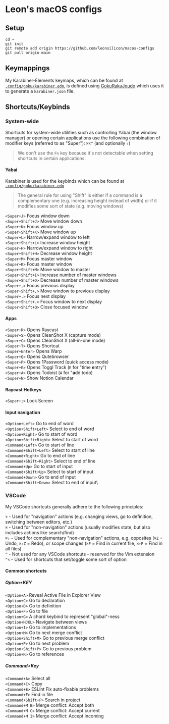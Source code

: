 # Leon's macOS configs

## Setup

```shell
cd ~
git init
git remote add origin https://github.com/leonsilicon/macos-configs
git pull origin main
```

## Keymappings

My Karabiner-Elements keymaps, which can be found at [`.config/goku/karabiner.edn`](./.config/goku/karabiner.edn), is defined using [GokuRakuJoudo](https://github.com/yqrashawn/GokuRakuJoudo) which uses it to generate a `karabiner.json` file.

## Shortcuts/Keybinds

### System-wide

Shortcuts for system-wide utilities such as controlling Yabai (the window manager) or opening certain applications use the following combination of modifier keys (referred to as "Super"): `⌘⌥^` (and optionally `⇧`)

> We don't use the `Fn` key because it's not detectable when setting shortcuts in certain applications.

#### Yabai

Karabiner is used for the keybinds which can be found at [`.config/goku/karabiner.edn`](./.config/goku/karabiner.edn)

> The general rule for using "Shift" is either if a command is a complementary one (e.g. increasing height instead of width) or if it modifies some sort of state (e.g. moving windows)

`<Super+J>` Focus window down\
`<Super+Shift+J>` Move window down\
`<Super+K>` Focus window up\
`<Super+Shift+K>` Move window up\
`<Super+L>` Narrow/expand window to left\
`<Super+Shift+L>` Increase window height\
`<Super+H>` Narrow/expand window to right\
`<Super+Shift+H>` Decrease window height\
`<Super+M>` Focus master window\
`<Super+K>` Focus master window\
`<Super+Shift+M>` Move window to master\
`<Super+Shift+I>` Increase number of master windows\
`<Super+Shift+D>` Decrease number of master windows\
`<Super+,>` Focus previous display\
`<Super+Shift+,>` Move window to previous display\
`<Super+.>` Focus next display\
`<Super+Shift+.>` Focus window to next display\
`<Super+Shift+Q>` Close focused window

#### Apps

`<Super+R>` Opens Raycast\
`<Super+S>` Opens CleanShot X (capture mode)\
`<Super+C>` Opens CleanShot X (all-in-one mode)\
`<Super+T>` Opens Shortcat\
`<Super+Enter>` Opens Warp\
`<Super+Q>` Opens Qutebrowser\
`<Super+P>` Opens 1Password (quick access mode)\
`<Super+E>` Opens Toggl Track (`E` for "time **e**ntry")\
`<Super+A>` Opens Todoist (`A` for "**a**dd todo)\
`<Super+N>` Show Notion Calendar

#### Raycast Hotkeys

`<Super+;>` Lock Screen

#### Input navigation

`<Option+Left>` Go to end of word\
`<Option+Shift+Left>` Select to end of word\
`<Option+Right>` Go to start of word\
`<Option+Shift+Right>` Select to start of word\
`<Command+Left>` Go to start of line\
`<Command+Shift+Left>` Select to start of line\
`<Command+Right>` Go to end of line\
`<Command+Shift+Right>` Select to end of line\
`<Command+Up>` Go to start of input\
`<Command+Shift+Up>` Select to start of input\
`<Command+Down>` Go to end of input\
`<Command+Shift+Down>` Select to end of input\

### VSCode

My VSCode shortcuts generally adhere to the following principles:

`⌥` - Used for "navigation" actions (e.g. changing views, go to definition, switching between editors, etc.)\
`⌘` - Used for "non-navigation" actions (usually modifies state, but also includes actions like search/find)\
`⌘⇧` - Used for complementary "non-navigation" actions, e.g. opposites (`⌘Z` = Undo, `⌘⇧Z` = Redo), or scope changes (`⌘F` = Find in current file, `⌘⇧F` = Find in all files)\
`^` - Not used for any VSCode shortcuts - reserved for the Vim extension\
`^⌥` - Used for shortcuts that set/toggle some sort of option

#### Common shortcuts

##### Option+KEY

`<Option+A>` Reveal Active File in Explorer View\
`<Option+C>` Go to declaration\
`<Option+D>` Go to definition\
`<Option+F>` Go to file\
`<Option+G>` A chord keybind to represent "global"-ness\
`<Option+HJKL>` Navigate between views\
`<Option+I>` Go to implementations\
`<Option+M>` Go to next merge conflict\
`<Option+Shift+M>` Go to previous merge conflict\
`<Option+P>` Go to next problem\
`<Option+Shift+P>` Go to previous problem\
`<Option+R>` Go to references

##### Command+Key

`<Command+A>` Select all\
`<Command+C>` Copy\
`<Command+E>` ESLint Fix auto-fixable problems\
`<Command+F>` Find in file\
`<Command+Shift+F>` Search in project\
`<Command+M B>` Merge conflict: Accept both\
`<Command+M C>` Merge conflict: Accept current\
`<Command+M I>` Merge conflict: Accept incoming

